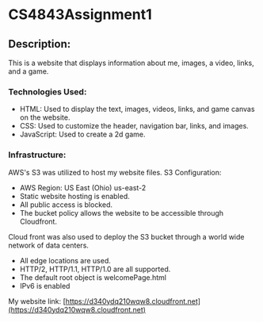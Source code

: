 # CS4843Assignment1
## Description:
This is a website that displays information about me, images, a video, links, and a game.
### Technologies Used:
- HTML: Used to display the text, images, videos, links, and game canvas on the website.
- CSS: Used to customize the header, navigation bar, links, and images.
- JavaScript: Used to create a 2d game.

### Infrastructure:
AWS's S3 was utilized to host my website files.
S3 Configuration:
- AWS Region: US East (Ohio) us-east-2
- Static website hosting is enabled.
- All public access is blocked.
- The bucket policy allows the website to be accessible through Cloudfront.


Cloud front was also used to deploy the S3 bucket through a world wide network of data centers.
- All edge locations are used.
- HTTP/2, HTTP/1.1, HTTP/1.0 are all supported.
- The default root object is welcomePage.html
- IPv6 is enabled

My website link: [https://d340ydq210wqw8.cloudfront.net](https://d340ydq210wqw8.cloudfront.net)
